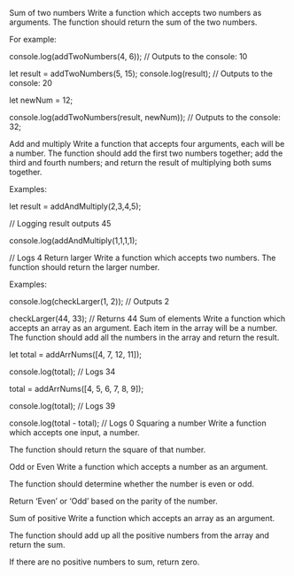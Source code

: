 Sum of two numbers
Write a function which accepts two numbers as arguments. The function should return the sum of the two numbers.

For example:

console.log(addTwoNumbers(4, 6));
// Outputs to the console: 10

let result = addTwoNumbers(5, 15);
console.log(result);
// Outputs to the console: 20

let newNum = 12;

console.log(addTwoNumbers(result, newNum));
// Outputs to the console: 32;

Add and multiply
Write a function that accepts four arguments, each will be a number. The function should add the first two numbers together; add the third and fourth numbers; and return the result of multiplying both sums together.

Examples:

let result = addAndMultiply(2,3,4,5);

// Logging result outputs 45

console.log(addAndMultiply(1,1,1,1);

// Logs 4
Return larger
Write a function which accepts two numbers. The function should return the larger number.

Examples:

console.log(checkLarger(1, 2));
// Outputs 2

checkLarger(44, 33);
// Returns 44
Sum of elements
Write a function which accepts an array as an argument. Each item in the array will be a number. The function should add all the numbers in the array and return the result.

let total = addArrNums([4, 7, 12, 11]);

console.log(total);
// Logs 34

total = addArrNums([4, 5, 6, 7, 8, 9]);

console.log(total);
// Logs 39

console.log(total - total);
// Logs 0
Squaring a number
Write a function which accepts one input, a number.

The function should return the square of that number.

Odd or Even
Write a function which accepts a number as an argument.

The function should determine whether the number is even or odd.

Return ‘Even’ or ‘Odd’ based on the parity of the number.

Sum of positive
Write a function which accepts an array as an argument.

The function should add up all the positive numbers from the array and return the sum.

If there are no positive numbers to sum, return zero.
